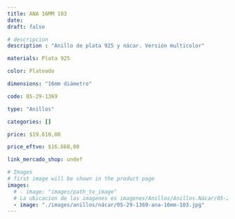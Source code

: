```yaml
---
title: ANA 16MM 103
date: 
draft: false

# descripcion
description : "Anillo de plata 925 y nácar. Versión multicolor"

materials: Plata 925

color: Plateado

dimensions: "16mm diámetro"

code: 05-29-1369

type: "Anillos"

categories: []

price: $19.610,00

price_eftvo: $16.668,00

link_mercado_shop: undef

# Images
# first image will be shown in the product page
images:
  # - image: "images/path_to_image"
  # La ubicacion de las imagenes es imagenes/Anillos/Anillos.Nácar/05-29-1369-ana-16mm-103
  - image: "./images/anillos/nácar/05-29-1369-ana-16mm-103.jpg"
---
```

